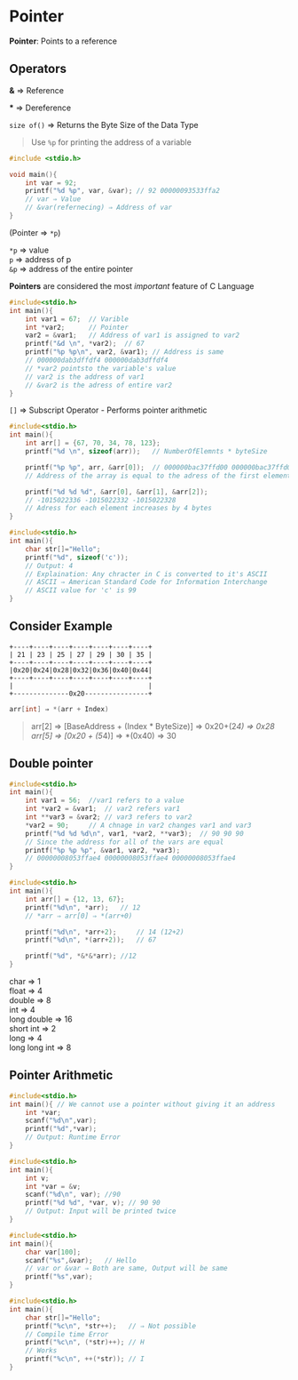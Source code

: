 # Pointer

**Pointer**: Points to a reference

## Operators  

**&** ⇒ Reference

**\*** ⇒ Dereference

`size of()` ⇒ Returns the Byte Size of the Data Type

> Use `%p` for printing the address of a variable

```c
#include <stdio.h>

void main(){
    int var = 92;   
    printf("%d %p", var, &var); // 92 00000093533ffa2
    // var ⇒ Value
    // &var(refernecing) ⇒ Address of var
}
```

(Pointer ⇒ `*p`)

`*p` ⇒ value  
`p` ⇒ address of p  
`&p` ⇒ address of the entire pointer

**Pointers** are considered the most *important* feature of C Language

```c
#include<stdio.h>
int main(){
    int var1 = 67;  // Varible
    int *var2;      // Pointer
    var2 = &var1;   // Address of var1 is assigned to var2
    printf("&d \n", *var2);  // 67
    printf("%p %p\n", var2, &var1); // Address is same
    // 000000dab3dffdf4 000000dab3dffdf4
    // *var2 pointsto the variable's value
    // var2 is the address of var1
    // &var2 is the adress of entire var2
}
```

`[]` ⇒ Subscript Operator - Performs pointer arithmetic

```c
#include<stdio.h>
int main(){
    int arr[] = {67, 70, 34, 78, 123};
    printf("%d \n", sizeof(arr));   // NumberOfElemnts * byteSize

    printf("%p %p", arr, &arr[0]);  // 000000bac37ffd00 000000bac37ffd00
    // Address of the array is equal to the adress of the first element

    printf("%d %d %d", &arr[0], &arr[1], &arr[2]);
    // -1015022336 -1015022332 -1015022328
    // Adress for each element increases by 4 bytes
}
```

```c
#include<stdio.h>
int main(){
    char str[]="Hello";
    printf("%d", sizeof('c'));
    // Output: 4
    // Explaination: Any chracter in C is converted to it's ASCII
    // ASCII ⇒ American Standard Code for Information Interchange
    // ASCII value for 'c' is 99
}
```

## Consider Example

```
+----+----+----+----+----+----+----+
| 21 | 23 | 25 | 27 | 29 | 30 | 35 |
+----+----+----+----+----+----+----+
|0x20|0x24|0x28|0x32|0x36|0x40|0x44|
+----+----+----+----+----+----+----+
|                                  |
+--------------0x20----------------+
```

```c
arr[int] ⇒ *(arr + Index)
```

> arr[2] ⇒ [BaseAddress + (Index * ByteSize)] ⇒ 0x20+(2*4) ⇒ 0x28  
> arr[5] ⇒ [0x20 + (5*4)] ⇒ *(0x40) ⇒ 30

## Double pointer

```c
#include<stdio.h>
int main(){
    int var1 = 56;  //var1 refers to a value
    int *var2 = &var1;  // var2 refers var1
    int **var3 = &var2; // var3 refers to var2
    *var2 = 90;     // A chnage in var2 changes var1 and var3
    printf("%d %d %d\n", var1, *var2, **var3);  // 90 90 90
    // Since the address for all of the vars are equal
    printf("%p %p %p", &var1, var2, *var3);
    // 00000008053ffae4 00000008053ffae4 00000008053ffae4
}
```

```c
#include<stdio.h>
int main(){
    int arr[] = {12, 13, 67};
    printf("%d\n", *arr);   // 12
    // *arr ⇒ arr[0] ⇒ *(arr+0)

    printf("%d\n", *arr+2);     // 14 (12+2)
    printf("%d\n", *(arr+2));   // 67

    printf("%d", *&*&*arr); //12
}   
```

char ⇒ 1  
float ⇒ 4  
double ⇒ 8  
int ⇒ 4  
long double ⇒ 16  
short int ⇒ 2  
long ⇒ 4  
long long int ⇒ 8

## Pointer Arithmetic

```c
#include<stdio.h>
int main(){ // We cannot use a pointer without giving it an address
    int *var;
    scanf("%d\n",var);
    printf("%d",*var);
    // Output: Runtime Error
}
```

```c
#include<stdio.h>
int main(){
    int v;
    int *var = &v;
    scanf("%d\n", var); //90
    printf("%d %d", *var, v); // 90 90
    // Output: Input will be printed twice
}
```

```c
#include<stdio.h>
int main(){
    char var[100];
    scanf("%s",&var);   // Hello
    // var or &var ⇒ Both are same, Output will be same
    printf("%s",var);
}
```

```c
#include<stdio.h>
int main(){
    char str[]="Hello";
    printf("%c\n", *str++);   // ⇒ Not possible
    // Compile time Error
    printf("%c\n", (*str)++); // H
    // Works
    printf("%c\n", ++(*str)); // I
}
```